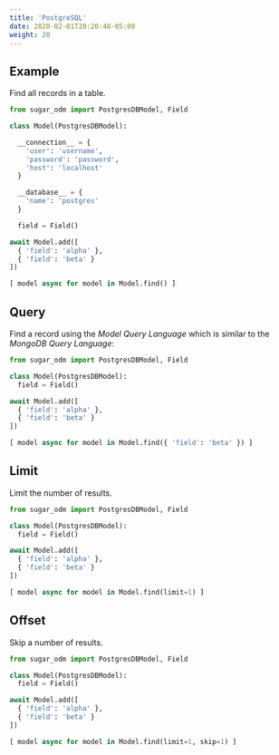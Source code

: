```yaml
---
title: 'PostgreSQL'
date: 2020-02-01T20:20:48-05:00
weight: 20
---
```


## Example

Find all records in a table.

```python
from sugar_odm import PostgresDBModel, Field

class Model(PostgresDBModel):

  __connection__ = {
    'user': 'username',
    'password': 'password',
    'host': 'localhost'
  }

  __database__ = {
    'name': 'postgres'
  }

  field = Field()

await Model.add([
  { 'field': 'alpha' },
  { 'field': 'beta' }
])

[ model async for model in Model.find() ]
```

## Query

Find a record using the _Model Query Language_ which is similar to the _MongoDB Query Language_:

```python
from sugar_odm import PostgresDBModel, Field

class Model(PostgresDBModel):
  field = Field()

await Model.add([
  { 'field': 'alpha' },
  { 'field': 'beta' }
])

[ model async for model in Model.find({ 'field': 'beta' }) ]
```

## Limit

Limit the number of results.

```python
from sugar_odm import PostgresDBModel, Field

class Model(PostgresDBModel):
  field = Field()

await Model.add([
  { 'field': 'alpha' },
  { 'field': 'beta' }
])

[ model async for model in Model.find(limit=1) ]
```

## Offset

Skip a number of results.

```python
from sugar_odm import PostgresDBModel, Field

class Model(PostgresDBModel):
  field = Field()

await Model.add([
  { 'field': 'alpha' },
  { 'field': 'beta' }
])

[ model async for model in Model.find(limit=1, skip=1) ]
```

